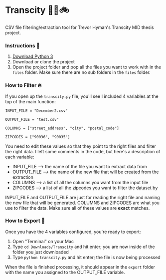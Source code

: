 # Transcity 🚗🚄🚲
CSV file filtering/extraction tool for Trevor Hyman's Transcity MID thesis project.

### Instructions 📝
1. [Download Python 3](https://www.python.org/downloads/)
2. Download or clone the project
3. Open the project folder and pop all the files you want to work with in the `files` folder. Make sure there are no sub folders in the `files` folder. 

### How to Filter 🔥
If you open up the `transcity.py` file, you'll see I included 4 variables at the top of the main function:
```
INPUT_FILE = "December2.csv"

OUTPUT_FILE = "test.csv"

COLUMNS = ["street_address", "city", "postal_code"]

ZIPCODES = ["90036", "90035"]
```
You need to edit these values so that they point to the right files and filter the right data. I left some comments in the code, but here's a description of each variable:
- INPUT_FILE    --> the name of the file you want to extract data from
- OUTPUT_FILE   --> the name of the new file that will be created from the extraction
- COLUMNS       --> a list of all the columns you want from the input file
- ZIPCODES      --> a list of all the zipcodes you want to filter the dataset by

INPUT_FILE and OUTPUT_FILE are just for reading the right file and naming the new file that will be generated. COLUMNS and ZIPCODES are what you use to filter the data. Make sure all of these values are __exact__ matches.

### How to Export 💯
Once you have the 4 variables configured, you're ready to export:
1. Open "Terminal" on your Mac
2. Type `cd Downloads/Transcity` and hit enter; you are now inside of the folder you just downloaded
3. Type `python transcity.py` and hit enter; the file is now being processed

When the file is finished processing, it should appear in the `export` folder with the name you assigned to the OUTPUT_FILE variable.